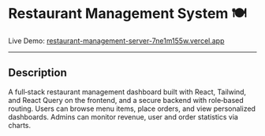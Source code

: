 # Restaurant Management System 🍽️

Live Demo: [restaurant-management-server-7ne1m155w.vercel.app]('https://restaurant-management-server-7ne1m155w.vercel.app/')

---

## Description

A full‑stack restaurant management dashboard built with React, Tailwind, and React Query on the frontend, and a secure backend with role‑based routing. Users can browse menu items, place orders, and view personalized dashboards. Admins can monitor revenue, user and order statistics via charts.
